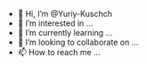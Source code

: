 - 👋 Hi, I’m @Yuriy-Kuschch
- 👀 I’m interested in ...
- 🌱 I’m currently learning ...
- 💞️ I’m looking to collaborate on ...
- 📫 How to reach me ...

<!---
Yuriy-Kuschch/Yuriy-Kuschch is a ✨ special ✨ repository because its `README.md` (this file) appears on your GitHub profile.
You can click the Preview link to take a look at your changes.
--->
